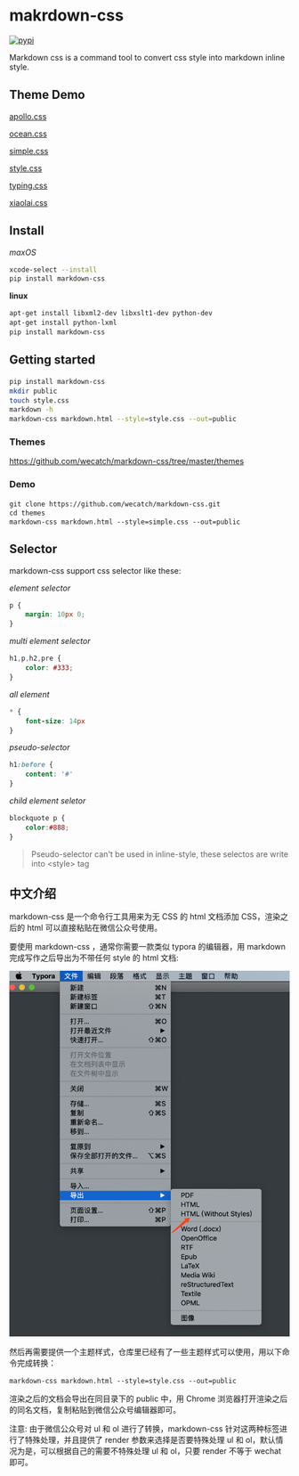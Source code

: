 makrdown-css
=========

[![pypi](https://img.shields.io/pypi/v/markdown_css.svg)](https://pypi.python.org/pypi/markdown-css)

Markdown css is a command tool to convert css style into markdown inline style.

## Theme Demo

[apollo.css](http://wecatch.me/markdown-css/themes/apollo.html)

[ocean.css](http://wecatch.me/markdown-css/themes/ocean.html)

[simple.css](http://wecatch.me/markdown-css/themes/simple.html)

[style.css](http://wecatch.me/markdown-css/themes/style.html)

[typing.css](http://wecatch.me/markdown-css/themes/typing.html)

[xiaolai.css](http://wecatch.me/markdown-css/themes/xiaolai.html)



## Install

*maxOS*

```bash
xcode-select --install
pip install markdown-css
```

**linux**

```bash
apt-get install libxml2-dev libxslt1-dev python-dev
apt-get install python-lxml
pip install markdown-css
```

## Getting started

```bash
pip install markdown-css
mkdir public
touch style.css
markdown -h
markdown-css markdown.html --style=style.css --out=public
```

### Themes

https://github.com/wecatch/markdown-css/tree/master/themes

### Demo

```
git clone https://github.com/wecatch/markdown-css.git
cd themes
markdown-css markdown.html --style=simple.css --out=public
```

## Selector

markdown-css support css selector like these:

*element selector*

```css
p {
    margin: 10px 0;
}
```


*multi element selector*

```css
h1,p,h2,pre {
    color: #333;
}
```

*all element*

```css
* {
    font-size: 14px
}
```

*pseudo-selector*

```css
h1:before {
    content: '#'
}
```

*child element seletor*

```css
blockquote p {
    color:#888;
}

```
> Pseudo-selector can't be used in inline-style, these selectos are write into \<style\> tag

## 中文介绍

markdown-css 是一个命令行工具用来为无 CSS 的 html 文档添加 CSS，渲染之后的 html 可以直接粘贴在微信公众号使用。

要使用 markdown-css ，通常你需要一款类似 typora 的编辑器，用 markdown 完成写作之后导出为不带任何 style 的 html 文档:

![](desc.png)

然后再需要提供一个主题样式，仓库里已经有了一些主题样式可以使用，用以下命令完成转换：

```shell
markdown-css markdown.html --style=style.css --out=public
```

渲染之后的文档会导出在同目录下的 public 中，用 Chrome 浏览器打开渲染之后的同名文档，复制粘贴到微信公众号编辑器即可。

注意: 由于微信公众号对 ul 和 ol 进行了转换，markdown-css 针对这两种标签进行了特殊处理，并且提供了 render 参数来选择是否要特殊处理 ul 和 ol，默认情况为是，可以根据自己的需要不特殊处理 ul 和 ol，只要 render 不等于 wechat 即可。